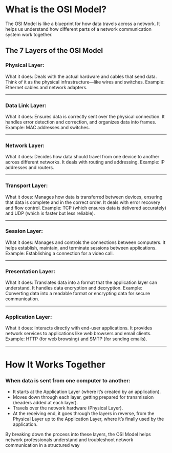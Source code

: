 # What is the OSI Model?

The OSI Model is like a blueprint for how data travels across a network. It helps us understand how different parts of a network communication system work together.

## The 7 Layers of the OSI Model

### Physical Layer:
What it does: Deals with the actual hardware and cables that send data. Think of it as the physical infrastructure—like wires and switches.
Example: Ethernet cables and network adapters.
<hr>

### Data Link Layer:
What it does: Ensures data is correctly sent over the physical connection. It handles error detection and correction, and organizes data into frames.
Example: MAC addresses and switches.
<hr>

### Network Layer:
What it does: Decides how data should travel from one device to another across different networks. It deals with routing and addressing.
Example: IP addresses and routers.
<hr>

### Transport Layer:
What it does: Manages how data is transferred between devices, ensuring that data is complete and in the correct order. It deals with error recovery and flow control.
Example: TCP (which ensures data is delivered accurately) and UDP (which is faster but less reliable).
<hr>

### Session Layer:
What it does: Manages and controls the connections between computers. It helps establish, maintain, and terminate sessions between applications.
Example: Establishing a connection for a video call.
<hr>

### Presentation Layer:
What it does: Translates data into a format that the application layer can understand. It handles data encryption and decryption.
Example: Converting data into a readable format or encrypting data for secure communication.
<hr>

### Application Layer:
What it does: Interacts directly with end-user applications. It provides network services to applications like web browsers and email clients.
Example: HTTP (for web browsing) and SMTP (for sending emails).
<hr>

# How It Works Together
### When data is sent from one computer to another:
- It starts at the Application Layer (where it’s created by an application).
- Moves down through each layer, getting prepared for transmission (headers added at each layer).
- Travels over the network hardware (Physical Layer).
- At the receiving end, it goes through the layers in reverse, from the Physical Layer up to the Application Layer, where it’s finally used by the application.
  
By breaking down the process into these layers, the OSI Model helps network professionals understand and troubleshoot network communication in a structured way

